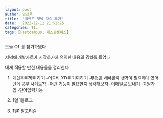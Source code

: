 ```yaml
---
layout: post
author: 임진묵
title:  "백엔드 첫날 강의 후기"
date:   2022-12-12 21:51:25
categories: TIL
tags: [Fastcampus, 패스트캠퍼스]
---
```


오늘 OT 를 참가하였다

저녁에 개발자로서 시작하기에 유익한 내용의 강의를 들었다

내게 적용할 만한 내용들을 정리한다

1. 개인프로젝트 하기
-어도비 XD로 기획하기
-무엇을 해야할까 생각이 필요하다 영어 단어 공부 사이트??
-어떤 기능이 필요한지 생각해보자 
-이메일로 보내기
-회원가입
-단어입력기능


2. 1일 1블로그

3. 1일1 알고리즘
